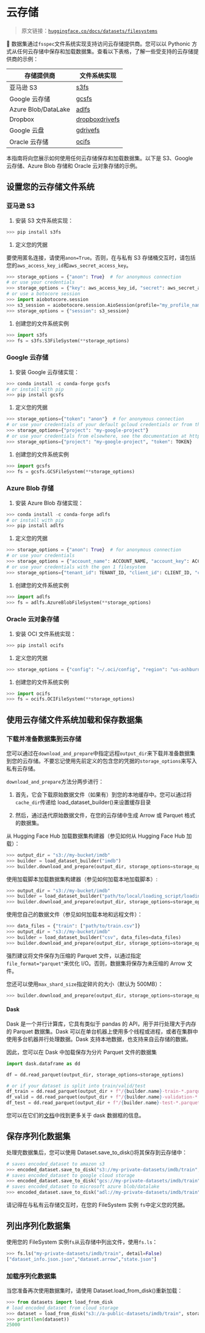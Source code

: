 # 云存储

> 原文链接：[`huggingface.co/docs/datasets/filesystems`](https://huggingface.co/docs/datasets/filesystems)

🤗 数据集通过`fsspec`文件系统实现支持访问云存储提供商。您可以以 Pythonic 方式从任何云存储中保存和加载数据集。查看以下表格，了解一些受支持的云存储提供商的示例：

| 存储提供商 | 文件系统实现 |
| --- | --- |
| 亚马逊 S3 | [s3fs](https://s3fs.readthedocs.io/en/latest/) |
| Google 云存储 | [gcsfs](https://gcsfs.readthedocs.io/en/latest/) |
| Azure Blob/DataLake | [adlfs](https://github.com/fsspec/adlfs) |
| Dropbox | [dropboxdrivefs](https://github.com/MarineChap/dropboxdrivefs) |
| Google 云盘 | [gdrivefs](https://github.com/intake/gdrivefs) |
| Oracle 云存储 | [ocifs](https://ocifs.readthedocs.io/en/latest/) |

本指南将向您展示如何使用任何云存储保存和加载数据集。以下是 S3、Google 云存储、Azure Blob 存储和 Oracle 云对象存储的示例。

## 设置您的云存储文件系统

### 亚马逊 S3

1.  安装 S3 文件系统实现：

```py
>>> pip install s3fs
```

1.  定义您的凭据

要使用匿名连接，请使用`anon=True`。否则，在与私有 S3 存储桶交互时，请包括您的`aws_access_key_id`和`aws_secret_access_key`。

```py
>>> storage_options = {"anon": True}  # for anonymous connection
# or use your credentials
>>> storage_options = {"key": aws_access_key_id, "secret": aws_secret_access_key}  # for private buckets
# or use a botocore session
>>> import aiobotocore.session
>>> s3_session = aiobotocore.session.AioSession(profile="my_profile_name")
>>> storage_options = {"session": s3_session}
```

1.  创建您的文件系统实例

```py
>>> import s3fs
>>> fs = s3fs.S3FileSystem(**storage_options)
```

### Google 云存储

1.  安装 Google 云存储实现：

```py
>>> conda install -c conda-forge gcsfs
# or install with pip
>>> pip install gcsfs
```

1.  定义您的凭据

```py
>>> storage_options={"token": "anon"}  # for anonymous connection
# or use your credentials of your default gcloud credentials or from the google metadata service
>>> storage_options={"project": "my-google-project"}
# or use your credentials from elsewhere, see the documentation at https://gcsfs.readthedocs.io/
>>> storage_options={"project": "my-google-project", "token": TOKEN}
```

1.  创建您的文件系统实例

```py
>>> import gcsfs
>>> fs = gcsfs.GCSFileSystem(**storage_options)
```

### Azure Blob 存储

1.  安装 Azure Blob 存储实现：

```py
>>> conda install -c conda-forge adlfs
# or install with pip
>>> pip install adlfs
```

1.  定义您的凭据

```py
>>> storage_options = {"anon": True}  # for anonymous connection
# or use your credentials
>>> storage_options = {"account_name": ACCOUNT_NAME, "account_key": ACCOUNT_KEY}  # gen 2 filesystem
# or use your credentials with the gen 1 filesystem
>>> storage_options={"tenant_id": TENANT_ID, "client_id": CLIENT_ID, "client_secret": CLIENT_SECRET}
```

1.  创建您的文件系统实例

```py
>>> import adlfs
>>> fs = adlfs.AzureBlobFileSystem(**storage_options)
```

### Oracle 云对象存储

1.  安装 OCI 文件系统实现：

```py
>>> pip install ocifs
```

1.  定义您的凭据

```py
>>> storage_options = {"config": "~/.oci/config", "region": "us-ashburn-1"} 
```

1.  创建您的文件系统实例

```py
>>> import ocifs
>>> fs = ocifs.OCIFileSystem(**storage_options)
```

## 使用云存储文件系统加载和保存数据集

### 下载并准备数据集到云存储

您可以通过在`download_and_prepare`中指定远程`output_dir`来下载并准备数据集到您的云存储。不要忘记使用先前定义的包含您的凭据的`storage_options`来写入私有云存储。

`download_and_prepare`方法分两步进行：

1.  首先，它会下载原始数据文件（如果有）到您的本地缓存中。您可以通过将`cache_dir`传递给 load_dataset_builder()来设置缓存目录

1.  然后，通过迭代原始数据文件，在您的云存储中生成 Arrow 或 Parquet 格式的数据集。

从 Hugging Face Hub 加载数据集构建器（参见如何从 Hugging Face Hub 加载）：

```py
>>> output_dir = "s3://my-bucket/imdb"
>>> builder = load_dataset_builder("imdb")
>>> builder.download_and_prepare(output_dir, storage_options=storage_options, file_format="parquet")
```

使用加载脚本加载数据集构建器（参见如何加载本地加载脚本）:

```py
>>> output_dir = "s3://my-bucket/imdb"
>>> builder = load_dataset_builder("path/to/local/loading_script/loading_script.py")
>>> builder.download_and_prepare(output_dir, storage_options=storage_options, file_format="parquet")
```

使用您自己的数据文件（参见如何加载本地和远程文件）：

```py
>>> data_files = {"train": ["path/to/train.csv"]}
>>> output_dir = "s3://my-bucket/imdb"
>>> builder = load_dataset_builder("csv", data_files=data_files)
>>> builder.download_and_prepare(output_dir, storage_options=storage_options, file_format="parquet")
```

强烈建议将文件保存为压缩的 Parquet 文件，以通过指定`file_format="parquet"`来优化 I/O。否则，数据集将保存为未压缩的 Arrow 文件。

您还可以使用`max_shard_size`指定碎片的大小（默认为 500MB）：

```py
>>> builder.download_and_prepare(output_dir, storage_options=storage_options, file_format="parquet", max_shard_size="1GB")
```

#### Dask

Dask 是一个并行计算库，它具有类似于 pandas 的 API，用于并行处理大于内存的 Parquet 数据集。Dask 可以在单台机器上使用多个线程或进程，或者在集群中使用多台机器并行处理数据。Dask 支持本地数据，也支持来自云存储的数据。

因此，您可以在 Dask 中加载保存为分片 Parquet 文件的数据集

```py
import dask.dataframe as dd

df = dd.read_parquet(output_dir, storage_options=storage_options)

# or if your dataset is split into train/valid/test
df_train = dd.read_parquet(output_dir + f"/{builder.name}-train-*.parquet", storage_options=storage_options)
df_valid = dd.read_parquet(output_dir + f"/{builder.name}-validation-*.parquet", storage_options=storage_options)
df_test = dd.read_parquet(output_dir + f"/{builder.name}-test-*.parquet", storage_options=storage_options)
```

您可以在它们的[文档](https://docs.dask.org/en/stable/dataframe.html)中找到更多关于 dask 数据框的信息。

## 保存序列化数据集

处理完数据集后，您可以使用 Dataset.save_to_disk()将其保存到云存储中：

```py
# saves encoded_dataset to amazon s3
>>> encoded_dataset.save_to_disk("s3://my-private-datasets/imdb/train", storage_options=storage_options)
# saves encoded_dataset to google cloud storage
>>> encoded_dataset.save_to_disk("gcs://my-private-datasets/imdb/train", storage_options=storage_options)
# saves encoded_dataset to microsoft azure blob/datalake
>>> encoded_dataset.save_to_disk("adl://my-private-datasets/imdb/train", storage_options=storage_options)
```

请记得在与私有云存储交互时，在您的 FileSystem 实例 `fs`中定义您的凭据。

## 列出序列化数据集

使用您的 FileSystem 实例`fs`从云存储中列出文件，使用`fs.ls`：

```py
>>> fs.ls("my-private-datasets/imdb/train", detail=False)
["dataset_info.json.json","dataset.arrow","state.json"]
```

### 加载序列化数据集

当您准备再次使用数据集时，请使用 Dataset.load_from_disk()重新加载：

```py
>>> from datasets import load_from_disk
# load encoded_dataset from cloud storage
>>> dataset = load_from_disk("s3://a-public-datasets/imdb/train", storage_options=storage_options)  
>>> print(len(dataset))
25000
```
